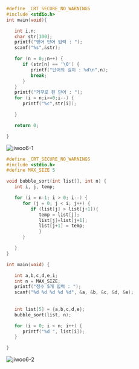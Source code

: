 ```c
#define _CRT_SECURE_NO_WARNINGS
#include <stdio.h>
int main(void){

   int i,n;
   char str[100];
   printf("영어 단어 입력 : ");
   scanf("%s",&str);

   for (n = 0;;n++) {
      if (str[n] == '\0') {
         printf("단어의 길이 : %d\n",n);
         break;
      }
   }
   printf("거꾸로 된 단어 : ");
   for (i = n;i>=0;i--) {
      printf("%c",str[i]);

   }

   return 0;

}
```
![jiwoo6-1](https://user-images.githubusercontent.com/81032690/119502744-37e5e980-bda5-11eb-82d3-2835357f665f.png)

```c
#define _CRT_SECURE_NO_WARNINGS
#include <stdio.h>
#define MAX_SIZE 5

void bubble_sort(int list[], int n) {
   int i, j, temp;

   for (i = n-1; i > 0; i--) {
      for (j = 0; j < i; j++) {
         if (list[j] > list[j+1]){
            temp = list[j];
            list[j]=list[j+1];
            list[j+1] = temp;
            }
      }

   }
}

int main(void) {

   int a,b,c,d,e,i;
   int n = MAX_SIZE;
   printf("정수 5개 입력 : ");
   scanf("%d %d %d %d %d", &a, &b, &c, &d, &e);
   
   
   int list[5] = {a,b,c,d,e};
   bubble_sort(list, n);

   for (i = 0; i < n; i++) {
      printf("%d ", list[i]);
   }

}
```

![jiwoo6-2](https://user-images.githubusercontent.com/81032690/119502819-4cc27d00-bda5-11eb-86ea-73d741711d68.png)

